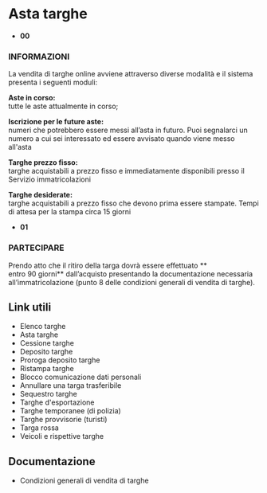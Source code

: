 # Asta targhe

  * **00**

###  INFORMAZIONI

La vendita di targhe online avviene attraverso diverse modalità e il sistema
presenta i seguenti moduli:  
  
**Aste in corso:**  
tutte le aste attualmente in corso;  
  
**Iscrizione per le future aste:**  
numeri che potrebbero essere messi all’asta in futuro. Puoi segnalarci un
numero a cui sei interessato ed essere avvisato quando viene messo all'asta  
  
**Targhe prezzo fisso:**  
targhe acquistabili a prezzo fisso e immediatamente disponibili presso il
Servizio immatricolazioni  
  
**Targhe desiderate:**  
targhe acquistabili a prezzo fisso che devono prima essere stampate. Tempi di
attesa per la stampa circa 15 giorni  

  * **01**

###  PARTECIPARE

Prendo atto che il ritiro della targa dovrà essere effettuato **  
entro 90 giorni** dall’acquisto presentando la documentazione necessaria
all’immatricolazione (punto 8 delle condizioni generali di vendita di targhe).  
  

## Link utili

  * Elenco targhe
  * Asta targhe
  * Cessione targhe
  * Deposito targhe
  * Proroga deposito targhe
  * Ristampa targhe
  * Blocco comunicazione dati personali
  * Annullare una targa trasferibile
  * Sequestro targhe
  * Targhe d'esportazione 
  * Targhe temporanee (di polizia) 
  * Targhe provvisorie (turisti) 
  * Targa rossa 
  * Veicoli e rispettive targhe

##  Documentazione

  * Condizioni generali di vendita di targhe

